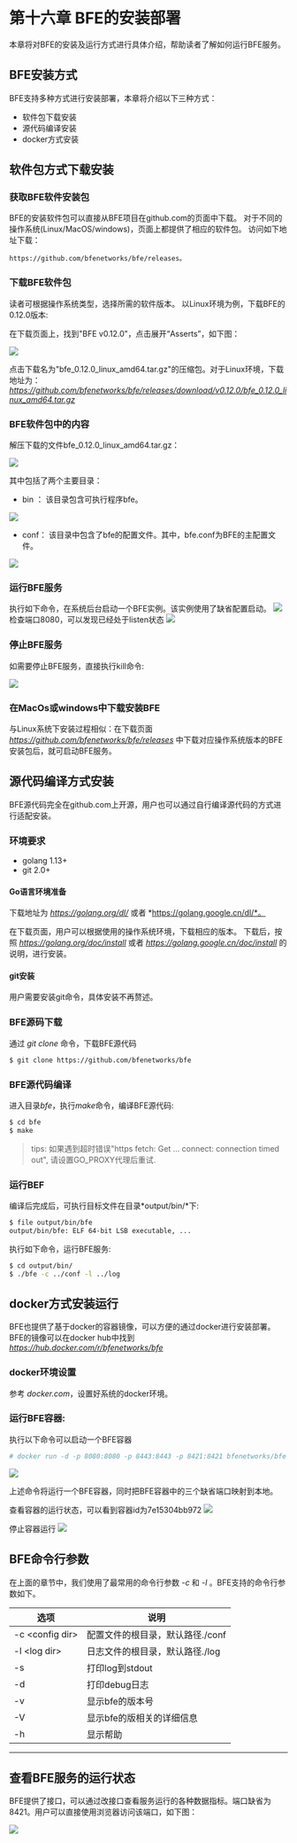 # 第十六章 BFE的安装部署
本章将对BFE的安装及运行方式进行具体介绍，帮助读者了解如何运行BFE服务。

## BFE安装方式
BFE支持多种方式进行安装部署，本章将介绍以下三种方式：
* 软件包下载安装
* 源代码编译安装
* docker方式安装

## 软件包方式下载安装

### 获取BFE软件安装包
BFE的安装软件包可以直接从BFE项目在github.com的页面中下载。
对于不同的操作系统(Linux/MacOS/windows)，页面上都提供了相应的软件包。
访问如下地址下载：

    https://github.com/bfenetworks/bfe/releases。

### 下载BFE软件包
读者可根据操作系统类型，选择所需的软件版本。
以Linux环境为例，下载BFE的0.12.0版本:

在下载页面上，找到"BFE v0.12.0"，点击展开“Asserts”，如下图：

![](img/v0120_assert.png)

点击下载名为"bfe_0.12.0_linux_amd64.tar.gz"的压缩包。对于Linux环境，下载地址为： *https://github.com/bfenetworks/bfe/releases/download/v0.12.0/bfe_0.12.0_linux_amd64.tar.gz*

### BFE软件包中的内容

解压下载的文件bfe_0.12.0_linux_amd64.tar.gz：

![](img/v0120_files.png)

其中包括了两个主要目录：
* bin ： 该目录包含可执行程序bfe。

![](img/v0120_file_bin.png)

* conf： 该目录中包含了bfe的配置文件。其中，bfe.conf为BFE的主配置文件。

![](img/v0120_file_conf.png)

### 运行BFE服务

执行如下命令，在系统后台启动一个BFE实例。该实例使用了缺省配置启动。
![](img/v0120_run.png)
检查端口8080，可以发现已经处于listen状态
![](img/v0120_port.png)

### 停止BFE服务

如需要停止BFE服务，直接执行kill命令: 

![](img/v0120_kill.png)

### 在MacOs或windows中下载安装BFE
与Linux系统下安装过程相似：在下载页面 *https://github.com/bfenetworks/bfe/releases* 中下载对应操作系统版本的BFE安装包后，就可启动BFE服务。


## 源代码编译方式安装
BFE源代码完全在github.com上开源，用户也可以通过自行编译源代码的方式进行适配安装。

### 环境要求
- golang 1.13+
- git 2.0+

#### Go语言环境准备
下载地址为 *https://golang.org/dl/* 或者 *https://golang.google.cn/dl/*。

在下载页面，用户可以根据使用的操作系统环境，下载相应的版本。
下载后，按照 *https://golang.org/doc/install* 或者 *https://golang.google.cn/doc/install* 的说明，进行安装。

#### git安装
用户需要安装git命令，具体安装不再赘述。

### BFE源码下载
通过 *git clone* 命令，下载BFE源代码
```bash
$ git clone https://github.com/bfenetworks/bfe
```

### BFE源代码编译
进入目录*bfe*，执行*make*命令，编译BFE源代码:

```bash
$ cd bfe
$ make
```

> tips: 如果遇到超时错误"https fetch: Get ... connect: connection timed out", 请设置GO_PROXY代理后重试.

### 运行BEF
编译后完成后，可执行目标文件在目录*output/bin/*下:

```bash
$ file output/bin/bfe
output/bin/bfe: ELF 64-bit LSB executable, ...
```

执行如下命令，运行BFE服务:

```bash
$ cd output/bin/
$ ./bfe -c ../conf -l ../log
```

## docker方式安装运行
BFE也提供了基于docker的容器镜像，可以方便的通过docker进行安装部署。
BFE的镜像可以在docker hub中找到 *https://hub.docker.com/r/bfenetworks/bfe*

### docker环境设置
参考 *docker.com*，设置好系统的docker环境。

### 运行BFE容器:
执行以下命令可以启动一个BFE容器
```bash
# docker run -d -p 8080:8080 -p 8443:8443 -p 8421:8421 bfenetworks/bfe
```
![](img/docker_run.png)

上述命令将运行一个BFE容器，同时把BFE容器中的三个缺省端口映射到本地。

查看容器的运行状态，可以看到容器id为7e15304bb972
![](img/docker_ps.png)

停止容器运行
![](img/docker_stop.png)


## BFE命令行参数

在上面的章节中，我们使用了最常用的命令行参数 *-c* 和 *-l* 。BFE支持的命令行参数如下。

|选项|说明|
|---|----|
|-c \<config dir>   |配置文件的根目录，默认路径./conf   |
|-l \<log dir>      |日志文件的根目录，默认路径./log    |
|-s                 |打印log到stdout                |
|-d                 |打印debug日志                  |
|-v                 |显示bfe的版本号                 | 
|-V                 |显示bfe的版相关的详细信息        |
|-h                 |显示帮助                       |
---


## 查看BFE服务的运行状态

BFE提供了接口，可以通过改接口查看服务运行的各种数据指标。端口缺省为8421。用户可以直接使用浏览器访问该端口，如下图：

![](img/v0120_monitor.png)


